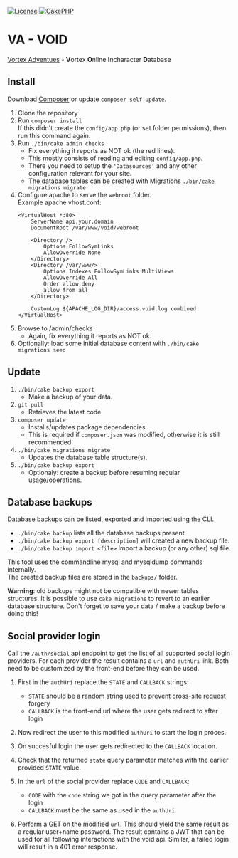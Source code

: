 [![License](https://img.shields.io/:license-ISC-blue.svg)](LICENSE.txt)
[![CakePHP](https://img.shields.io/badge/powered%20by-CakePHP-red.svg)](https://cakephp.org)
# VA - VOID

[Vortex Adventues](http://www.the-vortex.nl) - **V**ortex **O**nline **I**ncharacter **D**atabase

## Install

Download [Composer](https://getcomposer.org/doc/00-intro.md) or update `composer self-update`.

1. Clone the repository
2. Run `composer install`  
   If this didn't create the `config/app.php` (or set folder permissions),
   then run this command again.
3. Run `./bin/cake admin checks`
   * Fix everything it reports as NOT ok (the red lines).
   * This mostly consists of reading and editing `config/app.php`.
   * There you need to setup the `'Datasources'` and any other configuration
     relevant for your site.
   * The database tables can be created with Migrations
     `./bin/cake migrations migrate`
4. Configure apache to serve the `webroot` folder.  
   Example apache vhost.conf:
    ```
    <VirtualHost *:80>
        ServerName api.your.domain
        DocumentRoot /var/www/void/webroot

        <Directory />
            Options FollowSymLinks
            AllowOverride None
        </Directory>
        <Directory /var/www/>
            Options Indexes FollowSymLinks MultiViews
            AllowOverride All
            Order allow,deny
            allow from all
        </Directory>

        CustomLog ${APACHE_LOG_DIR}/access.void.log combined
    </VirtualHost>

   ```
5. Browse to /admin/checks
   * Again, fix everything it reports as NOT ok.
6. Optionally: load some initial database content with
   `./bin/cake migrations seed`


## Update

1. `./bin/cake backup export`
   * Make a backup of your data.
2. `git pull`
   * Retrieves the latest code
3. `composer update`
   * Installs/updates package dependencies.
   * This is required if `composer.json` was modified, otherwise it is still recommended.
4. `./bin/cake migrations migrate`
   * Updates the database table structure(s).
5. `./bin/cake backup export`
   * Optionaly: create a backup before resuming regular usage/operations.


## Database backups

Database backups can be listed, exported and imported using the CLI.
* `./bin/cake backup` lists all the database backups present.
* `./bin/cake backup export [description]` will created a new backup file.
* `./bin/cake backup import <file>` Import a backup (or any other) sql file.

This tool uses the commandline mysql and mysqldump commands internally.  
The created backup files are stored in the `backups/` folder.

**Warning**: old backups might not be compatible with newer tables structures.  It is possible to use `cake migrations` to revert to an earlier database structure.  Don't forget to save your data / make a backup before doing this!


## Social provider login

Call the `/auth/social` api endpoint to get the list of all supported social login providers.  For each provider the result contains a `url` and `authUri` link.  Both need to be customized by the front-end before they can be used.

1. First in the `authUri` replace the `STATE` and `CALLBACK` strings:
   - `STATE` should be a random string used to prevent cross-site request forgery
   - `CALLBACK` is the front-end url where the user gets redirect to after login

2. Now redirect the user to this modified `authUri` to start the login proces.

3. On succesful login the user gets redirected to the `CALLBACK` location.

4. Check that the returned `state` query parameter matches with the earlier provided `STATE` value.

5. In the `url` of the social provider replace `CODE` and `CALLBACK`:
   - `CODE` with the `code` string we got in the query parameter after the login
   - `CALLBACK` must be the same as used in the `authUri`

6. Perform a GET on the modified `url`.  This should yield the same result as a regular user+name password.  The result contains a JWT that can be used for all following interactions with the void api.  Similar, a failed login will result in a 401 error response.
